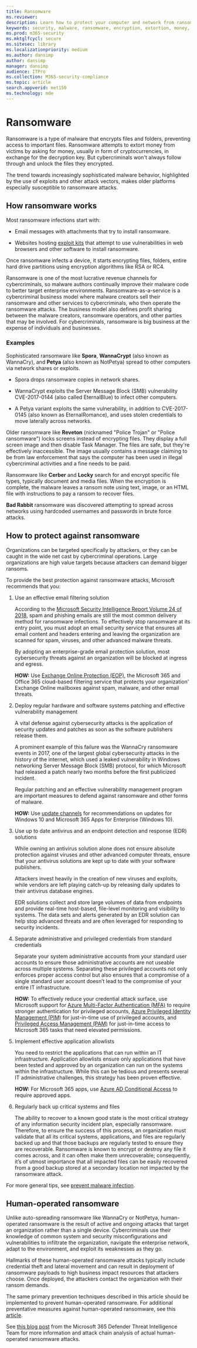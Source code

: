 ```yaml
---
title: Ransomware
ms.reviewer: 
description: Learn how to protect your computer and network from ransomware attacks, which can stop you from accessing your files.
keywords: security, malware, ransomware, encryption, extortion, money, key, infection, prevention, tips, WDSI, MMPC, Microsoft Malware Protection Center, ransomware-as-a-service, ransom, ransomware downloader, protection, prevention, solution, exploit kits, backup, Cerber, Locky, WannaCry, WannaCrypt, Petya, Spora
ms.prod: m365-security
ms.mktglfcycl: secure
ms.sitesec: library
ms.localizationpriority: medium
ms.author: dansimp
author: dansimp
manager: dansimp
audience: ITPro
ms.collection: M365-security-compliance
ms.topic: article
search.appverid: met150
ms.technology: mde
---
```

# Ransomware

Ransomware is a type of malware that encrypts files and folders, preventing access to important files. Ransomware attempts to extort money from victims by asking for money, usually in form of cryptocurrencies, in exchange for the decryption key. But cybercriminals won't always follow through and unlock the files they encrypted.  

The trend towards increasingly sophisticated malware behavior, highlighted by the use of exploits and other attack vectors, makes older platforms especially susceptible to ransomware attacks.

## How ransomware works

Most ransomware infections start with:

- Email messages with attachments that try to install ransomware.

- Websites hosting [exploit kits](exploits-malware.md) that attempt to use vulnerabilities in web browsers and other software to install ransomware.

Once ransomware infects a device, it starts encrypting files, folders, entire hard drive partitions using encryption algorithms like RSA or RC4.

Ransomware is one of the most lucrative revenue channels for cybercriminals, so malware authors continually improve their malware code to better target enterprise environments. Ransomware-as-a-service is a cybercriminal business model where malware creators sell their ransomware and other services to cybercriminals, who then operate the ransomware attacks. The business model also defines profit sharing between the malware creators, ransomware operators, and other parties that may be involved. For cybercriminals, ransomware is big business at the expense of individuals and businesses.

### Examples

Sophisticated ransomware like **Spora**, **WannaCrypt** (also known as WannaCry), and **Petya** (also known as NotPetya) spread to other computers via network shares or exploits.

- Spora drops ransomware copies in network shares.

- WannaCrypt exploits the Server Message Block (SMB) vulnerability CVE-2017-0144 (also called EternalBlue) to infect other computers. 

- A Petya variant exploits the same vulnerability, in addition to CVE-2017-0145 (also known as EternalRomance), and uses stolen credentials to move laterally across networks.

Older ransomware like **Reveton** (nicknamed "Police Trojan" or "Police ransomware") locks screens instead of encrypting files. They display a full screen image and then disable Task Manager. The files are safe, but they're effectively inaccessible. The image usually contains a message claiming to be from law enforcement that says the computer has been used in illegal cybercriminal activities and a fine needs to be paid.

Ransomware like **Cerber** and **Locky** search for and encrypt specific file types, typically document and media files. When the encryption is complete, the malware leaves a ransom note using text, image, or an HTML file with instructions to pay a ransom to recover files.

**Bad Rabbit** ransomware was discovered attempting to spread across networks using hardcoded usernames and passwords in brute force attacks.

## How to protect against ransomware

Organizations can be targeted specifically by attackers, or they can be caught in the wide net cast by cybercriminal operations. Large organizations are high value targets because attackers can demand bigger ransoms.

To provide the best protection against ransomware attacks, Microsoft recommends that you:

1. Use an effective email filtering solution

   According to the [Microsoft Security Intelligence Report Volume 24 of 2018](https://clouddamcdnprodep.azureedge.net/gdc/gdc09FrGq/original), spam and phishing emails are still the most common delivery method for ransomware infections. To effectively stop ransomware at its entry point, you must adopt an email security service that ensures all email content and headers entering and leaving the organization are scanned for spam, viruses, and other advanced malware threats. 

   By adopting an enterprise-grade email protection solution, most cybersecurity threats against an organization will be blocked at ingress and egress.

   **HOW:** Use [Exchange Online Protection (EOP)](/microsoft-365/security/office-365-security/exchange-online-protection-overview), the Microsoft 365 and Office 365 cloud-based filtering service that protects your organization' Exchange Online mailboxes against spam, malware, and other email threats. 

2. Deploy regular hardware and software systems patching and effective vulnerability management

   A vital defense against cybersecurity attacks is the application of security updates and patches as soon as the software publishers release them. 

   A prominent example of this failure was the WannaCry ransomware events in 2017, one of the largest global cybersecurity attacks in the history of the internet, which used a leaked vulnerability in Windows networking Server Message Block (SMB) protocol, for which Microsoft had released a patch nearly two months before the first publicized incident. 

   Regular patching and an effective vulnerability management program are important measures to defend against ransomware and other forms of malware.

   **HOW:** Use [update channels](/microsoft-365/enterprise/deploy-update-channels-examples) for recommendations on updates for Windows 10 and Microsoft 365 Apps for Enterprise (Windows 10).

3. Use up to date antivirus and an endpoint detection and response (EDR) solutions

   While owning an antivirus solution alone does not ensure absolute protection against viruses and other advanced computer threats, ensure that your antivirus solutions are kept up to date with your software publishers. 

   Attackers invest heavily in the creation of new viruses and exploits, while vendors are left playing catch-up by releasing daily updates to their antivirus database engines. 

   EDR solutions collect and store large volumes of data from endpoints and provide real-time host-based, file-level monitoring and visibility to systems. The data sets and alerts generated by an EDR solution can help stop advanced threats and are often leveraged for responding to security incidents.

4. Separate administrative and privileged credentials from standard credentials

   Separate your system administrative accounts from your standard user accounts to ensure those administrative accounts are not useable across multiple systems. Separating these privileged accounts not only enforces proper access control but also ensures that a compromise of a single standard user account doesn’t lead to the compromise of your entire IT infrastructure. 

   **HOW:** To effectively reduce your credential attack surface, use Microsoft support for [Azure Multi-Factor Authentication (MFA)](/azure/active-directory/authentication/concept-mfa-howitworks) to require stronger authentication for privileged accounts, [Azure Privileged Identity Management (PIM)](/azure/active-directory/privileged-identity-management/) for just-in-time use of privileged accounts, and [Privileged Access Management (PAM)](/microsoft-365/compliance/privileged-access-management-solution-overview) for just-in-time access to Microsoft 365 tasks that need elevated permissions.

5. Implement effective application allowlists

   You need to restrict the applications that can run within an IT infrastructure. Application allowlists ensure only applications that have been tested and approved by an organization can run on the systems within the infrastructure. While this can be tedious and presents several IT administrative challenges, this strategy has been proven effective.

   **HOW:** For Microsoft 365 apps, use [Azure AD Conditional Access](/azure/active-directory/conditional-access/app-based-conditional-access) to require approved apps.

6. Regularly back up critical systems and files

   The ability to recover to a known good state is the most critical strategy of any information security incident plan, especially ransomware. Therefore, to ensure the success of this process, an organization must validate that all its critical systems, applications, and files are regularly backed up and that those backups are regularly tested to ensure they are recoverable. Ransomware is known to encrypt or destroy any file it comes across, and it can often make them unrecoverable; consequently, it’s of utmost importance that all impacted files can be easily recovered from a good backup stored at a secondary location not impacted by the ransomware attack.
<!--

- Back up important files regularly. Use the 3-2-1 rule. Keep three backups of your data, on two different storage types, and at least one backup offsite.  

- Apply the latest updates to your operating systems and apps.

- Educate your employees so they can identify social engineering and spear-phishing attacks.

- [Controlled folder access](/microsoft-365/security/defender-endpoint/controlled-folders). It can stop ransomware from encrypting files and holding the files for ransom.

--> 

For more general tips, see [prevent malware infection](prevent-malware-infection.md).

## Human-operated ransomware

Unlike auto-spreading ransomware like WannaCry or NotPetya, human-operated ransomware is the result of active and ongoing attacks that target an organization rather than a single device. Cybercriminals use their knowledge of common system and security misconfigurations and vulnerabilities to infiltrate the organization, navigate the enterprise network, adapt to the environment, and exploit its weaknesses as they go.

Hallmarks of these human-operated ransomware attacks typically include credential theft and lateral movement and can result in deployment of ransomware payloads to high business impact resources that attackers choose. Once deployed, the attackers contact the organization with their ransom demands.

The same primary prevention techniques described in this article should be implemented to prevent human-operated ransomware. For additional preventative measures against human-operated ransomware, see this [article](/security/compass/human-operated-ransomware).

See [this blog post](https://www.microsoft.com/security/blog/2020/03/05/human-operated-ransomware-attacks-a-preventable-disaster/) from the Microsoft 365 Defender Threat Intelligence Team for more information and attack chain analysis of actual human-operated ransomware attacks.
